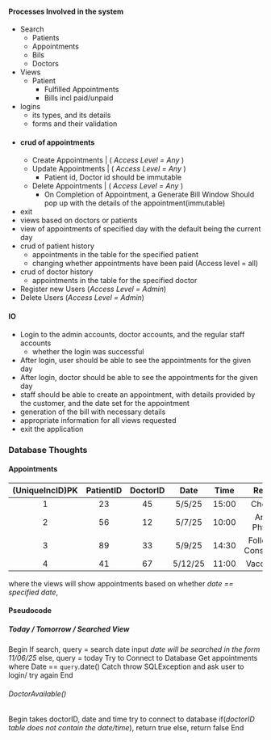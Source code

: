 #### Processes Involved in the system
- Search
  - Patients
  - Appointments
  - Bils
  - Doctors
- Views
  - Patient
    - Fulfilled Appointments
    - Bills incl paid/unpaid
- logins
  - its types, and its details
  - forms and their validation
- ####  crud of appointments
  - Create Appointments | ( *Access Level = Any* )
  - Update Appointments | ( *Access Level = Any* ) 
    - Patient id, Doctor id should be immutable
  - Delete Appointments | ( *Access Level = Any* )  
    - On Completion of Appointment, a Generate Bill Window Should pop up with the details of the appointment(immutable)
- exit
- views based on doctors or patients
- view of appointments of specified day with the default being the current day
- crud of patient history
  - appointments in the table for the specified patient 
  - changing whether appointments have been paid (Access level = all)
- crud of doctor history
  - appointments in the table for the specified doctor
- Register new Users (*Access Level = Admin*)
- Delete Users (*Access Level = Admin*)

#### IO

- Login to the admin accounts, doctor accounts,  and the regular staff accounts
  - whether the login was successful
- After login, user should be able to see the appointments for the given day 
- After login, doctor should be able to see the appointments for the given day 
- staff should be able to create an appointment, with details provided by the customer, and the date set for the appointment
- generation of the bill with necessary details
- appropriate information for all views requested
- exit the application

### Database Thoughts
#### Appointments 

| (UniqueIncID)PK | PatientID | DoctorID |  Date   | Time  |         Reason         |   
| :-------------: | :-------: | :------: | :-----: | :---: | :--------------------: |
|        1        |    23     |    45    | 5/5/25  | 15:00 |        Checkup         | 
|        2        |    56     |    12    | 5/7/25  | 10:00 |    Annual Physical     | 
|        3        |    89     |    33    | 5/9/25  | 14:30 | Follow-up Consultation |
|        4        |    41     |    67    | 5/12/25 | 11:00 |      Vaccination       |

where the views will show appointments based on whether _date == specified date_,

#### Pseudocode

##### _Today / Tomorrow / Searched View_

Begin
If search, query = search date input
_date will be searched in the form 11/06/25_
else, query = today
Try to Connect to Database
Get appointments where Date == `query`.date()
Catch
throw SQLException and ask user to login/ try again
End


###### DoctorAvailable()

Begin
takes doctorID, date and time
try to connect to database
if(_doctorID table does not contain the date/time_),
return true 
else, return false 
End
